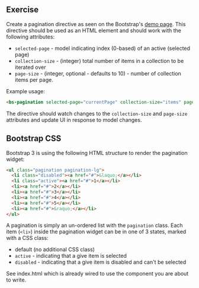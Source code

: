 ## Exercise

Create a pagination directive as seen on the Bootstrap's [demo page](http://getbootstrap.com/components/#pagination).
This directive should be used as an HTML element and should work with the following attributes:
* `selected-page` - model indicating index (0-based) of an active (selected page)
* `collection-size` - (integer) total number of items in a collection to be iterated over
* `page-size` - (integer, optional - defaults to 10) - number of collection items per page.

Example usage:

```html
<bs-pagination selected-page="currentPage" collection-size="items" page-size="20"></bs-pagination>
```

The directive should watch changes to the `collection-size` and `page-size` attributes and update UI
 in response to model changes.

## Bootstrap CSS

Bootstrap 3 is using the following HTML structure to render the pagination widget:

```html
<ul class="pagination pagination-lg">
  <li class="disabled"><a href="#">&laquo;</a></li>
  <li class="active"><a href="#">1</a></li>
  <li><a href="#">2</a></li>
  <li><a href="#">3</a></li>
  <li><a href="#">4</a></li>
  <li><a href="#">5</a></li>
  <li><a href="#">&raquo;</a></li>
</ul>
```

A pagination is simply an un-ordered list with the `pagination` class.
Each item (`<li>`) inside the pagination widget can be in one of 3 states, marked with a CSS class:
* default (no additional CSS class)
* `active` - indicating that a give item is selected
* `disabled` - indicating that a give item is disabled and can't be selected

See index.html which is already wired to use the component you are about to write.
